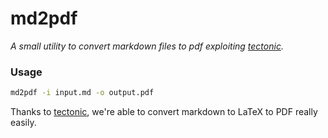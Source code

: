 # md2pdf

*A small utility to convert markdown files to pdf exploiting
[tectonic](https://tectonic-typesetting.github.io).*

### Usage

```sh
md2pdf -i input.md -o output.pdf
```

Thanks to [tectonic](https://tectonic-typesetting.github.io), we're able to
convert markdown to LaTeX to PDF really easily.
